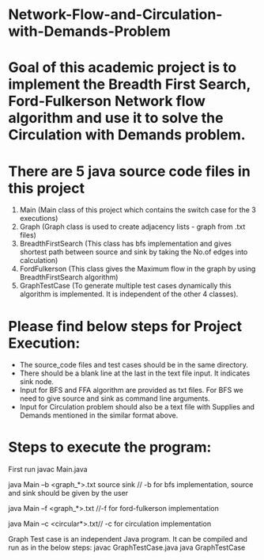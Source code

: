 # Network-Flow-and-Circulation-with-Demands-Problem
# Goal of this academic project is to implement the Breadth First Search, Ford-Fulkerson Network flow algorithm and use it to solve the Circulation with Demands problem.


# There are 5 java source code files in this project

1. Main (Main class of this project which  contains the switch case for the 3 executions)
2. Graph (Graph class is used to create adjacency lists - graph from .txt files)
3. BreadthFirstSearch (This class has bfs implementation and gives shortest path between source and sink by taking the No.of edges into calculation)
4. FordFulkerson (This class gives the Maximum flow in the graph by using BreadthFirstSearch algorithm)
5. GraphTestCase (To generate multiple test cases dynamically this algorithm is implemented. It is independent of the other 4 classes).

# Please find below steps for Project Execution:

* The source_code files and test cases should be in the same directory.
* There should be a blank line at the last in the text file input. It indicates sink node.
* Input for BFS and FFA algorithm are provided as txt files. For BFS we need to give source and sink as command line arguments.
* Input for Circulation problem should also be a text file with Supplies and Demands mentioned in the similar format above.

# Steps to execute the program: 

First run javac Main.java

java Main –b <graph_*>.txt source sink // -b for bfs implementation, source and sink should be given by the user

java Main –f <graph_*>.txt //-f for ford-fulkerson implementation

java Main –c <circular*>.txt// -c for circulation implementation

Graph Test case is an independent Java program. It can be compiled and run as in the below steps:
javac GraphTestCase.java
java GraphTestCase
